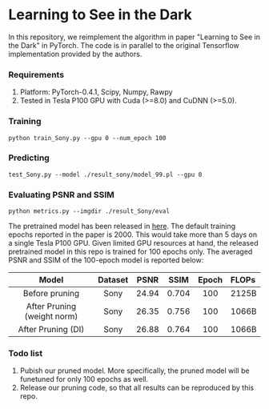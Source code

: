 # Learning to See in the Dark

In this repository, we reimplement the algorithm in paper "Learning to See in the Dark" in PyTorch. The code is in parallel to the original Tensorflow implementation provided by the authors.

### Requirements
1. Platform: PyTorch-0.4.1, Scipy, Numpy, Rawpy
2. Tested in Tesla P100 GPU with Cuda (>=8.0) and CuDNN (>=5.0).

### Training
```Shell
python train_Sony.py --gpu 0 --num_epoch 100
```

### Predicting
```Shell
test_Sony.py --model ./result_sony/model_99.pl --gpu 0
```

### Evaluating PSNR and SSIM
```Shell
python metrics.py --imgdir ./result_Sony/eval
```

The pretrained model has been released in [here](https://drive.google.com/file/d/1Vjop6FnQ79ngJQORHqUUDZtiYXxDicRR/view?usp=sharing). The default training epochs reported in the paper is 2000. This would take more than 5 days on a single Tesla P100 GPU. Given limited GPU resources at hand, the released pretrained model in this repo is trained for 100 epochs only. The averaged PSNR and SSIM of the 100-epoch model is reported below:

Model | Dataset | PSNR | SSIM | Epoch | FLOPs
:----------------:|:----------------:|:----------------:|:----------------:|:----------------:|:----------------
Before pruning| Sony | 24.94 | 0.704 | 100 | 2125B
After Pruning (weight norm) | Sony | 26.35 | 0.756 | 100 | 1066B
After Pruning (DI) | Sony | 26.88 | 0.764 | 100 | 1066B

### Todo list
1. Pubish our pruned model. More specifically, the pruned model will be funetuned for only 100 epochs as well.
2. Release our pruning code, so that all results can be reproduced by this repo.
